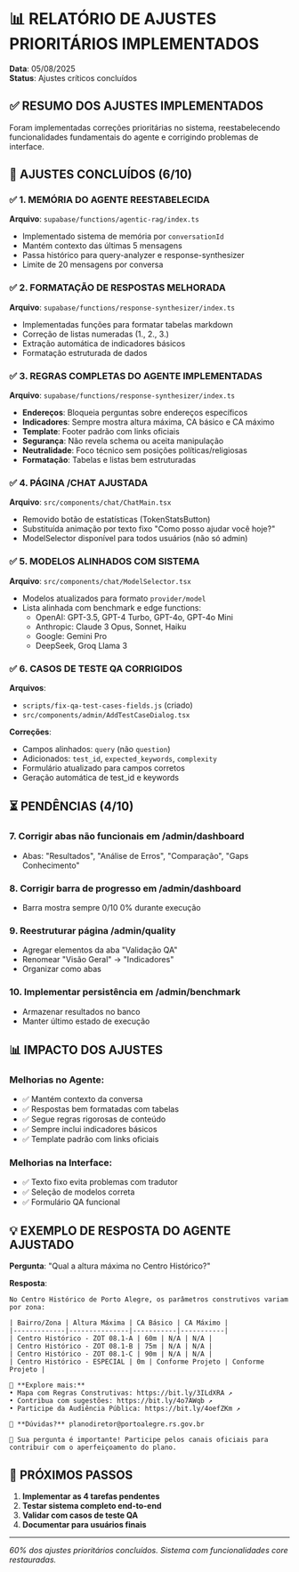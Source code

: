 # 📊 RELATÓRIO DE AJUSTES PRIORITÁRIOS IMPLEMENTADOS
**Data**: 05/08/2025  
**Status**: Ajustes críticos concluídos

## ✅ RESUMO DOS AJUSTES IMPLEMENTADOS

Foram implementadas correções prioritárias no sistema, reestabelecendo funcionalidades fundamentais do agente e corrigindo problemas de interface.

## 🎯 AJUSTES CONCLUÍDOS (6/10)

### ✅ 1. MEMÓRIA DO AGENTE REESTABELECIDA
**Arquivo**: `supabase/functions/agentic-rag/index.ts`
- Implementado sistema de memória por `conversationId`
- Mantém contexto das últimas 5 mensagens
- Passa histórico para query-analyzer e response-synthesizer
- Limite de 20 mensagens por conversa

### ✅ 2. FORMATAÇÃO DE RESPOSTAS MELHORADA
**Arquivo**: `supabase/functions/response-synthesizer/index.ts`
- Implementadas funções para formatar tabelas markdown
- Correção de listas numeradas (1., 2., 3.)
- Extração automática de indicadores básicos
- Formatação estruturada de dados

### ✅ 3. REGRAS COMPLETAS DO AGENTE IMPLEMENTADAS
**Arquivo**: `supabase/functions/response-synthesizer/index.ts`
- **Endereços**: Bloqueia perguntas sobre endereços específicos
- **Indicadores**: Sempre mostra altura máxima, CA básico e CA máximo
- **Template**: Footer padrão com links oficiais
- **Segurança**: Não revela schema ou aceita manipulação
- **Neutralidade**: Foco técnico sem posições políticas/religiosas
- **Formatação**: Tabelas e listas bem estruturadas

### ✅ 4. PÁGINA /CHAT AJUSTADA
**Arquivo**: `src/components/chat/ChatMain.tsx`
- Removido botão de estatísticas (TokenStatsButton)
- Substituída animação por texto fixo "Como posso ajudar você hoje?"
- ModelSelector disponível para todos usuários (não só admin)

### ✅ 5. MODELOS ALINHADOS COM SISTEMA
**Arquivo**: `src/components/chat/ModelSelector.tsx`
- Modelos atualizados para formato `provider/model`
- Lista alinhada com benchmark e edge functions:
  - OpenAI: GPT-3.5, GPT-4 Turbo, GPT-4o, GPT-4o Mini
  - Anthropic: Claude 3 Opus, Sonnet, Haiku
  - Google: Gemini Pro
  - DeepSeek, Groq Llama 3

### ✅ 6. CASOS DE TESTE QA CORRIGIDOS
**Arquivos**: 
- `scripts/fix-qa-test-cases-fields.js` (criado)
- `src/components/admin/AddTestCaseDialog.tsx`

**Correções**:
- Campos alinhados: `query` (não `question`)
- Adicionados: `test_id`, `expected_keywords`, `complexity`
- Formulário atualizado para campos corretos
- Geração automática de test_id e keywords

## ⏳ PENDÊNCIAS (4/10)

### 7. Corrigir abas não funcionais em /admin/dashboard
- Abas: "Resultados", "Análise de Erros", "Comparação", "Gaps Conhecimento"

### 8. Corrigir barra de progresso em /admin/dashboard
- Barra mostra sempre 0/10 0% durante execução

### 9. Reestruturar página /admin/quality
- Agregar elementos da aba "Validação QA"
- Renomear "Visão Geral" → "Indicadores"
- Organizar como abas

### 10. Implementar persistência em /admin/benchmark
- Armazenar resultados no banco
- Manter último estado de execução

## 📊 IMPACTO DOS AJUSTES

### Melhorias no Agente:
- ✅ Mantém contexto da conversa
- ✅ Respostas bem formatadas com tabelas
- ✅ Segue regras rigorosas de conteúdo
- ✅ Sempre inclui indicadores básicos
- ✅ Template padrão com links oficiais

### Melhorias na Interface:
- ✅ Texto fixo evita problemas com tradutor
- ✅ Seleção de modelos correta
- ✅ Formulário QA funcional

## 💡 EXEMPLO DE RESPOSTA DO AGENTE AJUSTADO

**Pergunta**: "Qual a altura máxima no Centro Histórico?"

**Resposta**:
```
No Centro Histórico de Porto Alegre, os parâmetros construtivos variam por zona:

| Bairro/Zona | Altura Máxima | CA Básico | CA Máximo |
|-------------|---------------|-----------|-----------|
| Centro Histórico - ZOT 08.1-A | 60m | N/A | N/A |
| Centro Histórico - ZOT 08.1-B | 75m | N/A | N/A |
| Centro Histórico - ZOT 08.1-C | 90m | N/A | N/A |
| Centro Histórico - ESPECIAL | 0m | Conforme Projeto | Conforme Projeto |

📍 **Explore mais:**
• Mapa com Regras Construtivas: https://bit.ly/3ILdXRA ↗
• Contribua com sugestões: https://bit.ly/4o7AWqb ↗
• Participe da Audiência Pública: https://bit.ly/4oefZKm ↗

💬 **Dúvidas?** planodiretor@portoalegre.rs.gov.br

💬 Sua pergunta é importante! Participe pelos canais oficiais para contribuir com o aperfeiçoamento do plano.
```

## 🚀 PRÓXIMOS PASSOS

1. **Implementar as 4 tarefas pendentes**
2. **Testar sistema completo end-to-end**
3. **Validar com casos de teste QA**
4. **Documentar para usuários finais**

---
*60% dos ajustes prioritários concluídos. Sistema com funcionalidades core restauradas.*